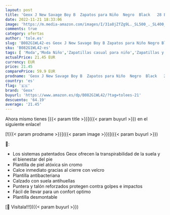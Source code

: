```yaml
---
layout: post
title: 'Geox J New Savage Boy B  Zapatos para Niño  Negro  Black   28 EU'
date: 2022-11-21 18:33:06
image: 'https://m.media-amazon.com/images/I/31a8jZfZg9L._SL500_._SL400_.jpg'
comments: true
category: ofertas
author: 'tole.es'
slug: 'B082G1WL42-es Geox J New Savage Boy B Zapatos para Niño Negro Black 28 EU'
sku: 'B082G1WL42-es'
tags: [ 'Moda','Moda Niño','Zapatillas casual para niño','Zapatillas y calzado deportivo para Niño','Zapatos de niño','geox','zapatos','🇪🇸', ]
actualPrice: 21.45 EUR
currency: EUR
price: 21.45
comparePrice: 59.9 EUR
prodname: 'Geox J New Savage Boy B  Zapatos para Niño  Negro  Black   28 EU'
country: 'es'
flag: '🇪🇸'
brand: 'Geox'
buyurl: 'https://www.amazon.es/dp/B082G1WL42/?tag=tolees-21'
descuento: '64.19'
average: '21.45'
---
```


Ahora mismo tienes [{{< param title >}}]({{< param buyurl >}}) en el siguiente enlace!

[![{{< param prodname >}}]({{< param image >}})]({{< param buyurl >}})

🔎:

- Los sistemas patentados Geox ofrecen la transpirabilidad de la suela y el bienestar del pie
- Plantilla de piel atóxica sin cromo
- Calce inmediato gracias al cierre con velcro
- Plantilla antibacteriana
- Calzado con suela antihuellas
- Puntera y talón reforzados protegen contra golpes e impactos
- Fácil de llevar para un confort optimo
- Plantilla desmontable

[🛒 Visítala!!!]({{< param buyurl >}})
